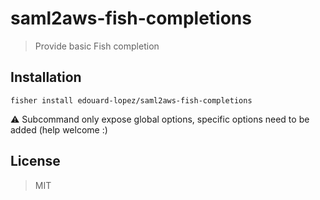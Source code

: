 # saml2aws-fish-completions

> Provide basic Fish completion

## Installation

    fisher install edouard-lopez/saml2aws-fish-completions

:warning: Subcommand only expose global options, specific options need to be added (help welcome :)

## License

> MIT
